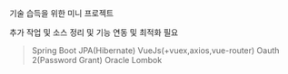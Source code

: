 기술 습득을 위한 미니 프로젝트

추가 작업 및 소스 정리 및 기능 연동 및 최적화 필요

> Spring Boot
> JPA(Hibernate)
> VueJs(+vuex,axios,vue-router)
> Oauth 2(Password Grant)
> Oracle
> Lombok
